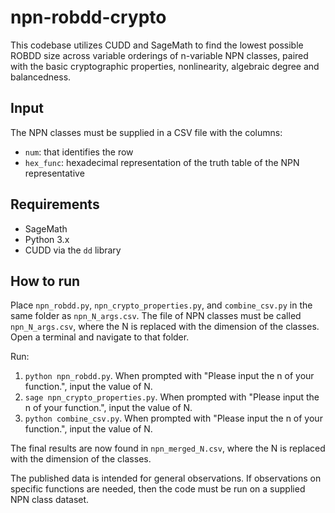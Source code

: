 # npn-robdd-crypto
This codebase utilizes CUDD and SageMath to find the lowest possible ROBDD size across variable orderings of n-variable NPN classes, paired with the basic cryptographic properties, nonlinearity, algebraic degree and balancedness. 

## Input
The NPN classes must be supplied in a CSV file with the columns:
- `num`: that identifies the row
- `hex_func`: hexadecimal representation of the truth table of the NPN representative

## Requirements
- SageMath
- Python 3.x
- CUDD via the `dd` library

## How to run
Place `npn_robdd.py`, `npn_crypto_properties.py`, and `combine_csv.py` in the same folder as `npn_N_args.csv`. The file of NPN classes must be called `npn_N_args.csv`, where the N is replaced with the dimension of the classes. Open a terminal and navigate to that folder. 

Run: 
1. `python npn_robdd.py`. When prompted with "Please input the n of your function.", input the value of N.
2. `sage npn_crypto_properties.py`. When prompted with "Please input the n of your function.", input the value of N. 
3. `python combine_csv.py`. When prompted with "Please input the n of your function.", input the value of N. 

The final results are now found in `npn_merged_N.csv`, where the N is replaced with the dimension of the classes.

The published data is intended for general observations. If observations on specific functions are needed, then the code must be run on a supplied NPN class dataset. 
